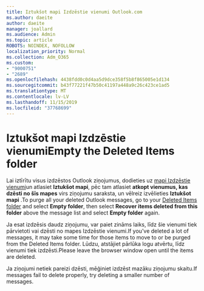 ```yaml
---
title: Iztukšot mapi Izdzēstie vienumi Outlook.com
ms.author: daeite
author: daeite
manager: joallard
ms.audience: Admin
ms.topic: article
ROBOTS: NOINDEX, NOFOLLOW
localization_priority: Normal
ms.collection: Adm_O365
ms.custom:
- "9000751"
- "2689"
ms.openlocfilehash: 4438fdd0c0d4aa5d9dce358f5b8f865005e1d134
ms.sourcegitcommit: b43f77221f47b50c41197a448a9c26c423ce1ad5
ms.translationtype: MT
ms.contentlocale: lv-LV
ms.lasthandoff: 11/15/2019
ms.locfileid: "37768699"
---
```

# <a name="empty-the-deleted-items-folder"></a><span data-ttu-id="0e1d5-102">Iztukšot mapi Izdzēstie vienumi</span><span class="sxs-lookup"><span data-stu-id="0e1d5-102">Empty the Deleted Items folder</span></span>

<span data-ttu-id="0e1d5-103">Lai iztīrītu visus izdzēstos Outlook ziņojumus, dodieties uz [mapi Izdzēstie vienumi](https://outlook.live.com/mail/deleteditems)un atlasiet **Iztukšot mapi**, pēc tam atlasiet **atkopt vienumus, kas dzēsti no šīs mapes** virs ziņojumu saraksta, un vēlreiz izvēlieties **Iztukšot mapi** .</span><span class="sxs-lookup"><span data-stu-id="0e1d5-103">To purge all your deleted Outlook messages, go to your [Deleted Items folder](https://outlook.live.com/mail/deleteditems) and select **Empty folder**, then select **Recover items deleted from this folder** above the message list and select **Empty folder** again.</span></span>

<span data-ttu-id="0e1d5-104">Ja esat izdzēsis daudz ziņojumu, var paiet zināms laiks, līdz šie vienumi tiek pārvietoti vai dzēsti no mapes Izdzēstie vienumi.</span><span class="sxs-lookup"><span data-stu-id="0e1d5-104">If you've deleted a lot of messages, it may take some time for those items to move to or be purged from the Deleted Items folder.</span></span> <span data-ttu-id="0e1d5-105">Lūdzu, atstājiet pārlūka logu atvērtu, līdz vienumi tiek izdzēsti.</span><span class="sxs-lookup"><span data-stu-id="0e1d5-105">Please leave the browser window open until the items are deleted.</span></span>

<span data-ttu-id="0e1d5-106">Ja ziņojumi netiek pareizi dzēsti, mēģiniet izdzēst mazāku ziņojumu skaitu.</span><span class="sxs-lookup"><span data-stu-id="0e1d5-106">If messages fail to delete properly, try deleting a smaller number of messages.</span></span>